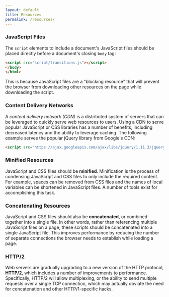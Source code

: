 ```yaml
---
layout: default
title: Resources
permalink: /resources/
---
```


### JavaScript Files

The `script` elements to include a document's JavaScript files should be
placed directly before a document's closing `body` tag:

```html
<script src="script/transitions.js"></script>
</body>
</html>
```

This is because JavaScript files are a "blocking resource" that will prevent
the browser from downloading other resources on the page while downloading the
script.

### Content Delivery Networks

A *content delivery network (CDN)* is a distributed system of servers that can
be leveraged to quickly serve web resources to users. Using a CDN to serve
popular JavaScript or CSS libraries has a number of benefits, including
decreased latency and the ability to leverage caching. The following example
serves the popular jQuery library from Google's CDN:

```html
<script src="https://ajax.googleapis.com/ajax/libs/jquery/1.11.3/jquery.min.js"></script>
```

### Minified Resources

JavaScript and CSS files should be **minified**. Minification is the process of
condensing JavaScript and CSS files to only include the required content. For
example, spaces can be removed from CSS files and the names of local variables
can be shortened in JavaScript files. A number of tools exist for accomplishing
this task.

### Concatenating Resources

JavaScript and CSS files should also be **concatenated**, or combined together
into a single file. In other words, rather than referencing multiple JavaScript
files on a page, these scripts should be concatenated into a single JavaScript
file. This improves performance by reducing the number of separate
connections the browser needs to establish while loading a page.

### HTTP/2

Web servers are gradually upgrading to a new version of the HTTP protocol,
**HTTP/2**, which includes a number of improvements to performance. Specifically,
HTTP/2 will allow multiplexing, or the ability to send multiple requests over
a single TCP connection, which may actually obviate the need for concatenation
and other HTTP/1-specific hacks.
